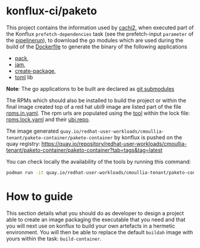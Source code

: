 # konflux-ci/paketo

This project contains the information used by [cachi2](containerbuildsystem), when executed part of the Konflux `prefetch-dependencies` task (see the prefetch-input `parameter` of the [pipelinerun](.tekton/paketo-container-push.yaml)), to download the go modules which are used during the build 
of the [Dockerfile](Containerfile) to generate the binary of the following applications 
- [pack](https://github.com/redhat-buildpacks/fork-pack), 
- [jam](https://github.com/redhat-buildpacks/fork-jam), 
- [create-package](https://github.com/redhat-buildpacks/fork-libpak), 
- [toml](https://github.com/pelletier/go-toml) lib

**Note**: The go applications to be built are declared as [git submodules](.gitmodules)

The RPMs which should also be installed to build the project or within the final image created top of a red hat ubi9 image
are listed part of the file [rpms.in.yaml](rpms.in.yaml). The rpm urls are populated using the [tool](https://github.com/konflux-ci/rpm-lockfile-prototype) within the lock file: [rpms.lock.yaml](rpms.lock.yaml) and their [ubi.repo](ubi.repo).

The image generated `quay.io/redhat-user-workloads/cmoullia-tenant/paketo-container/paketo-container` by konflux 
is pushed on the quay registry: https://quay.io/repository/redhat-user-workloads/cmoullia-tenant/paketo-container/paketo-container?tab=tags&tag=latest

You can check locally the availability of the tools by running this command:
```bash
podman run -it quay.io/redhat-user-workloads/cmoullia-tenant/paketo-container/paketo-container:<TAG> pack
```

# How to guide

This section details what you should do as developer to design a project able to create an image packaging the executable that you need
and that you will next use on konflux to build your own artefacts in a hermetic environment. You will then be able to replace the default `buildah` image with yours
within the task: `build-container`.






